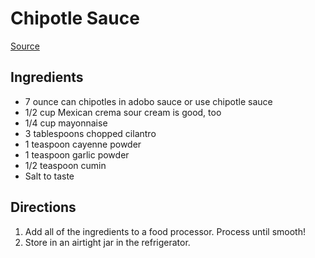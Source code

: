 # Chipotle Sauce
[Source](https://www.chilipeppermadness.com/chili-pepper-recipes/sauces/chipotle-sauce/#wprm-recipe-container-4284)

## Ingredients
- 7 ounce can chipotles in adobo sauce or use chipotle sauce
- 1/2 cup Mexican crema sour cream is good, too
- 1/4 cup mayonnaise
- 3 tablespoons chopped cilantro
- 1 teaspoon cayenne powder
- 1 teaspoon garlic powder
- 1/2 teaspoon cumin
- Salt to taste

## Directions
1. Add all of the ingredients to a food processor. Process until smooth!
1. Store in an airtight jar in the refrigerator.
